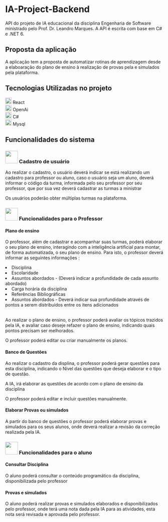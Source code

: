 <h1> IA-Project-Backend </h1> 

API do projeto de IA educacional da disciplina Engenharia de Software ministrado pelo Prof. Dr. Leandro Marques. A API é escrita com base em C# e .NET 6.

<h2> Proposta da aplicação </h2>
<p> A aplicação tem a proposta de automatizar rotinas de aprendizagem desde a elaboaração do plano de ensino à realização de provas pela e simulados pela plataforma. </p> 

<h2> Tecnologias Utilizadas no projeto </h2>

  <span> <img src ='https://icon-library.com/images/react-icon/react-icon-29.jpg' style='width:20px' >  React   </span> <br>
 <span> <img src ='https://static.vecteezy.com/system/resources/previews/021/495/993/original/chatgpt-openai-logo-icon-free-png.png' style='width:20px' >  OpenAi   </span> <br>
  <span> <img src ='https://static-00.iconduck.com/assets.00/c-sharp-c-icon-1822x2048-wuf3ijab.png' style='width:20px' >  C#   </span> <br>
  <span> <img src ='https://cdn.icon-icons.com/icons2/3053/PNG/512/mysql_workbench_macos_bigsur_icon_189924.png' style='width:20px' >  Mysql   </span> 

<h2>Funcionalidades do sistema</h2>

<h3> <img src='https://cdn-icons-png.flaticon.com/512/4312/4312094.png' style='width:40px'> Cadastro de usuário </h3>
<p>Ao realizar o cadastro, o usuário deverá indicar se está realizando um cadastro para professor ou aluno, caso o usuário seja um aluno, deverá informar o código da turma, informada pelo seu professor por seu professor, que por sua vez deverá cadastrar as turmas a ministrar </p>

<p> Os usuários poderão obter múltiplas turmas na plataforma. </p>

<h3> <img src='https://cdn-icons-png.flaticon.com/512/2941/2941658.png' style='width:40px'> Funcionalidades para o Professor </h3>

<h4>Plano de ensino</h4>

<p> O professor, além de cadastrar e acompanhar suas turmas, poderá elaborar o seu plano de ensino, interagindo com a inteligência artificial para montar, de forma automatizada, o seu plano de ensino. Para isto, o professor deverá informar as seguintes informações :   </p>

<li> Disciplina </li>
<li> Escolaridade </li>
<li> Assuntos abordados - (Deverá indicar a profundidade de cada assunto abordado) </li>
<li> Carga horária da disciplina </li>
<li> Referências Bibliográficas </li>
<li> Assuntos abordados - Deverá indicar sua profundidade através de pontos a serem distribuídos entre os itens adicionados </li> <br>

<p> Ao realizar o plano de ensino, o professor poderá avaliar os tópicos trazidos pela IA, e avaliar caso deseje refazer o plano de ensino, indicando quais pontos precisam ser melhorados.</p>
<p>O professor poderá editar ou criar manualmente os planos. </p>

 <h4>Banco de Questões</h4>
 <p> Ao realizar o cadastro da displina, o professor poderá gerar questões para esta disciplina, indicando o Nível das questões que deseja elaborar e o tipo de questão. </p>
 <p> A IA, irá elaborar as questões de acordo com o plano de ensino da disciplina </p>
 <p> O professor poderá editar e incluir questões manualmente. </p>

<h4> Elaborar Provas ou simulados </h4>
<p>A partir do banco de questões o professor poderá elaborar provas e simulados para os seus alunos, onde deverá realizar a revisão da correção realizada pela IA.</p>

<h3> <img src='https://cdn-icons-png.flaticon.com/512/3413/3413591.png' style='width:40px'> Funcionalidades para o aluno </h3>

 
<h4> Consultar Disciplina </h4>
<p>O aluno poderá consultar o conteúdo programático da disciplina, disponibilizada pelo professor </p>

<h4> Provas e simulados </h4>
<p> O aluno poderá realizar provas e simulados elaborados e disponibilizados pelo professor, onde terá uma nota dada pela IA para as atividades, esta nota será revisada e aprovada pelo professor. </p> 
